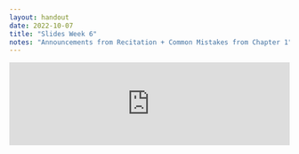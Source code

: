 ```yaml
---
layout: handout
date: 2022-10-07
title: "Slides Week 6"
notes: "Announcements from Recitation + Common Mistakes from Chapter 1"
---
```

<iframe src="https://docs.google.com/presentation/d/e/2PACX-1vSOQ9nOMqyRYU0rd-PMVDMf1bT-zVzO6BoZRquFAwUC8QLWVg7RfJBvhEPYt3tie-kj4Zw15ejaXvI7/embed?start=false&loop=false&delayms=60000" frameborder="0" width="100%" height="auto" allowfullscreen="true" mozallowfullscreen="true" webkitallowfullscreen="true"></iframe>